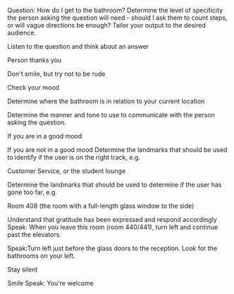 
Question: How do I get to the bathroom?
Determine the level of specificity the person asking the question will need - should I ask them to count steps, or will vague directions be enough? Tailor your output to the desired audience.



Listen to the question and think about an answer

Person thanks you

Don't smile, but try not to be rude




Check your mood

Determine where the bathroom is in relation to your current location



Determine the manner and tone to use to communicate with the person asking the question.



If you are in a good mood



If you are not in a good mood
Determine the landmarks that should be used to identify if the user is on the right track, e.g.



Customer Service, or the student lounge



Determine the landmarks that should be used to determine if the user has gone too far, e.g.



Room 408 (the room with a full-length glass window to the side)



Understand that gratitude has been expressed and respond accordingly
Speak: When you leave this room (room 440/441), turn left and continue past the elevators.



Speak:Turn left just before the glass doors to the reception. Look for the bathrooms on your left.



Stay silent


Smile 
Speak: You're welcome

